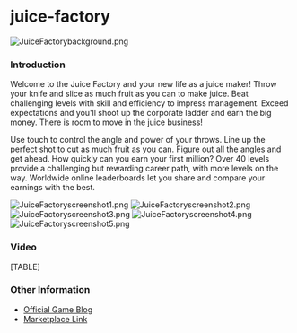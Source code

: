# juice-factory

![JuiceFactorybackground.png](../.gitbook/assets/migrated\_media-JuiceFactorybackground.png)

### Introduction

Welcome to the Juice Factory and your new life as a juice maker! Throw your knife and slice as much fruit as you can to make juice. Beat challenging levels with skill and efficiency to impress management. Exceed expectations and you'll shoot up the corporate ladder and earn the big money. There is room to move in the juice business!

Use touch to control the angle and power of your throws. Line up the perfect shot to cut as much fruit as you can. Figure out all the angles and get ahead. How quickly can you earn your first million? Over 40 levels provide a challenging but rewarding career path, with more levels on the way. Worldwide online leaderboards let you share and compare your earnings with the best.

![JuiceFactoryscreenshot1.png](../.gitbook/assets/migrated\_media-JuiceFactoryscreenshot1.png) ![JuiceFactoryscreenshot2.png](../.gitbook/assets/migrated\_media-JuiceFactoryscreenshot2.png) ![JuiceFactoryscreenshot3.png](../.gitbook/assets/migrated\_media-JuiceFactoryscreenshot3.png) ![JuiceFactoryscreenshot4.png](../.gitbook/assets/migrated\_media-JuiceFactoryscreenshot4.png) ![JuiceFactoryscreenshot5.png](../.gitbook/assets/migrated\_media-JuiceFactoryscreenshot5.png)

### Video

\[TABLE]

### Other Information

* [Official Game Blog](http://capncode.blogspot.com/2011/04/juice-factory.html)
* [Marketplace Link](http://social.zune.net/External/LaunchZuneProtocol.aspx?pathuri=navigate%3FphoneAppID%3D717e556d-905a-e011-854c-00237de2db9e)
